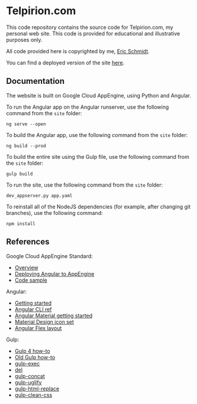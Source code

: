 # Telpirion.com

This code repository contains the source code for Telpirion.com,
my personal web site. This code is provided for educational
and illustrative purposes only.

All code provided here is copyrighted by me,
[Eric Schmidt](https://www.linkedin.com/in/eric-schmidt-692640/).

You can find a deployed version of the site
[here](https://telpirion-com.appspot.com/home).

## Documentation

The website is built on Google Cloud AppEngine, using
Python and Angular.

To run the Angular app on the Angular runserver, use
the following command from the `site` folder:

```
ng serve --open
```

To build the Angular app, use the following command from the
`site` folder:

```
ng build --prod
```

To build the entire site using the Gulp file, use the
following command from the `site` folder:

```
gulp build
```

To run the site, use the following command from the `site` folder:

```
dev_appserver.py app.yaml
```

To reinstall all of the NodeJS dependencies (for example, after changing
git branches), use the following command:

```
npm install
```

## References

Google Cloud AppEngine Standard:
  * [Overview](https://cloud.google.com/appengine/docs/standard/python/runtime#customized-libraries-in-python-version-27)
  * [Deploying Angular to AppEngine](https://medium.com/@asanoop24/deploying-angular-6-app-on-google-app-engine-b6259d4c16c2)
  * [Code sample](https://github.com/googlecodelabs/cloud-cardboard-viewer)

Angular:
  * [Getting started](https://angular.io/guide/quickstart#getting-started)
  * [Angular CLI ref](https://angular.io/cli/build)
  * [Angular Material getting started](https://material.angular.io/guide/getting-started)
  * [Material Design icon set](https://material.io/tools/icons/)
  * [Angular Flex layout](https://github.com/angular/flex-layout)

Gulp:
  * [Gulp 4 how-to](https://fettblog.eu/gulp-4-parallel-and-series/)
  * [Old Gulp how-to](https://www.smashingmagazine.com/2014/06/building-with-gulp/)
  * [gulp-exec](https://www.npmjs.com/package/gulp-exec)
  * [del](https://github.com/gulpjs/gulp/blob/master/docs/recipes/delete-files-folder.md)
  * [gulp-concat](https://www.npmjs.com/package/gulp-concat)
  * [gulp-uglify](https://www.npmjs.com/package/gulp-uglify)
  * [gulp-html-replace](https://www.npmjs.com/package/gulp-html-replace)
  * [gulp-clean-css](https://www.npmjs.com/package/gulp-clean-css)